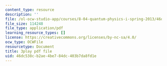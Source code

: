 ```yaml
---
content_type: resource
description: ''
file: /ol-ocw-studio-app/courses/8-04-quantum-physics-i-spring-2013/46dc538cb2ae4be784dc403b7da8fd1e_jJX_1zT73U0.pdf
file_size: 114248
file_type: application/pdf
learning_resource_types: []
license: https://creativecommons.org/licenses/by-nc-sa/4.0/
ocw_type: OCWFile
resourcetype: Document
title: 3play pdf file
uid: 46dc538c-b2ae-4be7-84dc-403b7da8fd1e
---
```

